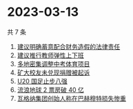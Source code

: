 # 2023-03-13

共 7 条

<!-- BEGIN -->
<!-- 最后更新时间 Mon Mar 13 2023 02:08:33 GMT+0800 (China Standard Time) -->

1. [建议明确蓄意配合财务造假的法律责任](https://www.zhihu.com/search?q=%E5%BB%BA%E8%AE%AE%E6%98%8E%E7%A1%AE%E8%93%84%E6%84%8F%E9%85%8D%E5%90%88%E8%B4%A2%E5%8A%A1%E9%80%A0%E5%81%87%E7%9A%84%E6%B3%95%E5%BE%8B%E8%B4%A3%E4%BB%BB)
1. [建议推行教师弹性上下班](https://www.zhihu.com/search?q=%E5%BB%BA%E8%AE%AE%E6%8E%A8%E8%A1%8C%E6%95%99%E5%B8%88%E5%BC%B9%E6%80%A7%E4%B8%8A%E4%B8%8B%E7%8F%AD)
1. [多地密集调整中考体育项目](https://www.zhihu.com/search?q=%E5%A4%9A%E5%9C%B0%E5%AF%86%E9%9B%86%E8%B0%83%E6%95%B4%E4%B8%AD%E8%80%83%E4%BD%93%E8%82%B2%E9%A1%B9%E7%9B%AE)
1. [矿大校友未兑现捐赠被起诉](https://www.zhihu.com/search?q=%E7%9F%BF%E5%A4%A7%E6%A0%A1%E5%8F%8B%E6%9C%AA%E5%85%91%E7%8E%B0%E6%8D%90%E8%B5%A0%E8%A2%AB%E8%B5%B7%E8%AF%89)
1. [U20 国足止步八强](https://www.zhihu.com/search?q=U20%20%E5%9B%BD%E8%B6%B3%E6%AD%A2%E6%AD%A5%E5%85%AB%E5%BC%BA)
1. [流浪地球 2 票房破 40 亿](https://www.zhihu.com/search?q=%E6%B5%81%E6%B5%AA%E5%9C%B0%E7%90%83%202%20%E7%A5%A8%E6%88%BF%E7%A0%B4%2040%20%E4%BA%BF)
1. [瓦格纳集团创始人称在巴赫穆特损失惨重](https://www.zhihu.com/search?q=%E7%93%A6%E6%A0%BC%E7%BA%B3%E9%9B%86%E5%9B%A2%E5%88%9B%E5%A7%8B%E4%BA%BA%E7%A7%B0%E5%9C%A8%E5%B7%B4%E8%B5%AB%E7%A9%86%E7%89%B9%E6%8D%9F%E5%A4%B1%E6%83%A8%E9%87%8D)

<!-- END -->
